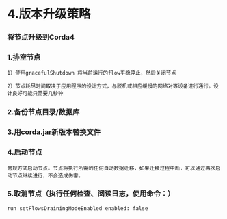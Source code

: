 # 4.版本升级策略

### 将节点升级到Corda4

### 1.排空节点

`1）使用gracefulShutdown 将当前运行的flow平稳停止，然后关闭节点`

`2）节点耗尽时间取决于应用程序的设计方式，与脱机或相应缓慢的网络对等设备进行通行。设计良好可能只需要几秒钟`

### 2.备份节点目录/数据库

### 3.用corda.jar新版本替换文件

### 4.启动节点

`常规方式启动节点。节点将执行所需的任何自动数据迁移，如果迁移过程中断，可以通过再次启动节点继续进行，不会造成伤害。`

### 5.取消节点（执行任何检查、阅读日志，使用命令：）

`run setFlowsDrainingModeEnabled enabled: false`

